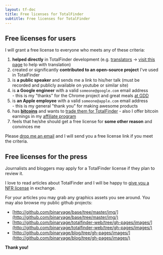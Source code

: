 ```yaml
---
layout: tf-doc
title: Free licenses for TotalFinder
subtitle: Free licenses for TotalFinder
---
```


## Free licenses for users

I will grant a free license to everyone who meets any of these criteria:

1. **helped directly** in TotalFinder development (e.g. [translators](http://github.com/binaryage/totalfinder-i18n/contributors) -> [visit this page](http://github.com/binaryage/totalfinder-i18n) to help with translation)
2. created or significantly **contributed to an open-source project** I've used in TotalFinder
3. is **a public speaker** and sends me a link to his/her talk (must be recorded and publicly available on youtube or similar site)
4. is **a Google engineer** with a valid `someone@google.com` email address<br>- this is my "thanks" for the Chrome project and great meals [at GDD](http://www.google.com/events/developerday)
5. is **an Apple employee** with a valid `someone@apple.com` email address<br>- this is my general "thank you" for making awesome products
6. has **[bitcoins](http://arstechnica.com/tech-policy/news/2011/06/bitcoin-inside-the-encrypted-peer-to-peer-currency.ars)** and wants to [trade them for TotalFinder](http://blog.binaryage.com/trade-totalfinder-bitcoin) - also I offer bitcoin earnings in my [affiliate program](http://blog.binaryage.com/trade-totalfinder-bitcoin)
7. feels that he/she should get a free license for **some other reason** and convinces me

Please [drop me an email](mailto:support@binaryage.com?subject=Free%20license%20request) and I will send you a free license link if you meet the criteria.

## Free licenses for the press

Journalists and bloggers may apply for a TotalFinder license if they plan to review it.

I love to read articles about TotalFinder and I will be happy to [give you a NFR license](mailto:support@binaryage.com?subject=NFR%20license%20request) in exchange.

For your articles you may grab any graphics assets you see around. You may also browse my public github projects:

* [http://github.com/binaryage/base/tree/master/img/](http://github.com/binaryage/base/tree/master/img/)
* [http://github.com/binaryage/totalfinder-web/tree/gh-pages/images/](http://github.com/binaryage/totalfinder-web/tree/gh-pages/images/)
* [http://github.com/binaryage/blog/tree/gh-pages/images/](http://github.com/binaryage/blog/tree/gh-pages/images/)

**Thank you!**